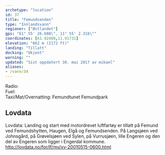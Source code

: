 ```yaml
---
archetype: "location"
id: 37
title: "Femundsenden"
type: "Innlandsvann"
regioner: ["Østlandet"]
gps: "61° 55' 26.688\", 11° 55' 2.316\""
coordinates: [61.92408,11.91731]
elevation: "662 m (2172 ft)"
landing: "Tillatt"
docking: "Ukjent"
warning: ""
updated: "Sist oppdatert 30. mai 2017 av mikael"
aliases:
- /vann/34
---
```


Radio:\
Fuel:\
Taxi/Mat/Overnatting: Femundtunet   Femundpark

## Lovdata

Lovdata: Landing og start med motordrevet luftfartøy er tillatt på Femund ved Femundshytten, Haugen, Elgå og Femundsenden. På Langsjøen ved Johnsgård, på Grøvelsjøen ved Sylen, på Vurrusjøen, lille Engeren og den del av Engeren som ligger i Engerdal kommune.\
http://lovdata.no/for/lf/mv/xv-20010515-0600.html
